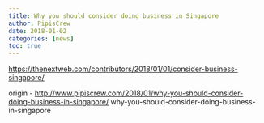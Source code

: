 ```yaml
---
title: Why you should consider doing business in Singapore
author: PipisCrew
date: 2018-01-02
categories: [news]
toc: true
---
```


https://thenextweb.com/contributors/2018/01/01/consider-business-singapore/

origin - http://www.pipiscrew.com/2018/01/why-you-should-consider-doing-business-in-singapore/ why-you-should-consider-doing-business-in-singapore